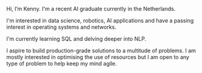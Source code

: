 Hi, I’m Kenny. I'm a recent AI graduate currently in the Netherlands. 

I'm interested in data science, robotics, AI applications and have a passing interest in operating systems and networks.

I'm currently learning SQL and delving deeper into NLP.  

I aspire to build production-grade solutions to a multitude of problems.
I am mostly interested in optimising the use of resources but I am open to any type of problem to help keep my mind agile. 



<!---
Blunt10K/Blunt10K is a ✨ special ✨ repository because its `README.md` (this file) appears on your GitHub profile.
You can click the Preview link to take a look at your changes.
--->
